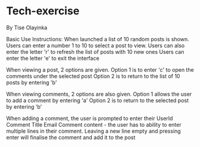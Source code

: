 # Tech-exercise
By Tise Olayinka

Basic Use Instructions:
When launched a list of 10 random posts is shown. 
Users can enter a number 1 to 10 to select a post to view.
Users can also enter the letter 'r' to refresh the list of posts with 10 new ones
Users can enter the letter 'e' to exit the interface

When viewing a post, 2 options are given.
Option 1 is to enter 'c' to open the comments under the selected post
Option 2 is to return to the list of 10 posts by entering 'b'

When viewing comments, 2 options are also given.
Option 1 allows the user to add a comment by entering 'a'
Option 2 is to return to the selected post by entering 'b'

When adding a comment, the user is prompted to enter their 
UserId
Comment Title
Email
Comment content - the user has to ability to enter multiple lines in their comment. Leaving a new line empty and pressing enter will finalise the comment and add it to the post

